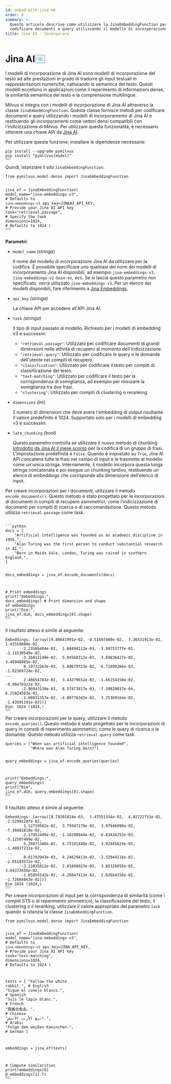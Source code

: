 ```yaml
---
id: embed-with-jina.md
order: 8
summary: >-
  Questo articolo descrive come utilizzare la JinaEmbeddingFunction per
  codificare documenti e query utilizzando il modello di incorporazione Jina AI.
title: Jina AI - Incorporare
---
```

<h1 id="Jina-AI" class="common-anchor-header">Jina AI<button data-href="#Jina-AI" class="anchor-icon" translate="no">
      <svg translate="no"
        aria-hidden="true"
        focusable="false"
        height="20"
        version="1.1"
        viewBox="0 0 16 16"
        width="16"
      >
        <path
          fill="#0092E4"
          fill-rule="evenodd"
          d="M4 9h1v1H4c-1.5 0-3-1.69-3-3.5S2.55 3 4 3h4c1.45 0 3 1.69 3 3.5 0 1.41-.91 2.72-2 3.25V8.59c.58-.45 1-1.27 1-2.09C10 5.22 8.98 4 8 4H4c-.98 0-2 1.22-2 2.5S3 9 4 9zm9-3h-1v1h1c1 0 2 1.22 2 2.5S13.98 12 13 12H9c-.98 0-2-1.22-2-2.5 0-.83.42-1.64 1-2.09V6.25c-1.09.53-2 1.84-2 3.25C6 11.31 7.55 13 9 13h4c1.45 0 3-1.69 3-3.5S14.5 6 13 6z"
        ></path>
      </svg>
    </button></h1><p>I modelli di incorporazione di Jina AI sono modelli di incorporazione del testo ad alte prestazioni in grado di tradurre gli input testuali in rappresentazioni numeriche, catturando la semantica del testo. Questi modelli eccellono in applicazioni come il reperimento di informazioni dense, la similarità semantica del testo e la comprensione multilingue.</p>
<p>Milvus si integra con i modelli di incorporazione di Jina AI attraverso la classe <code translate="no">JinaEmbeddingFunction</code>. Questa classe fornisce metodi per codificare documenti e query utilizzando i modelli di incorporamento di Jina AI e restituendo gli incorporamenti come vettori densi compatibili con l'indicizzazione di Milvus. Per utilizzare questa funzionalità, è necessario ottenere una chiave API da <a href="https://jina.ai/embeddings/">Jina AI</a>.</p>
<p>Per utilizzare questa funzione, installare le dipendenze necessarie:</p>
<pre><code translate="no" class="language-bash">pip install --upgrade pymilvus
pip install <span class="hljs-string">&quot;pymilvus[model]&quot;</span>
<button class="copy-code-btn"></button></code></pre>
<p>Quindi, istanziare il sito <code translate="no">JinaEmbeddingFunction</code>:</p>
<pre><code translate="no" class="language-python"><span class="hljs-keyword">from</span> pymilvus.model.dense <span class="hljs-keyword">import</span> JinaEmbeddingFunction

jina_ef = JinaEmbeddingFunction(
    model_name=<span class="hljs-string">&quot;jina-embeddings-v3&quot;</span>, <span class="hljs-comment"># Defaults to `jina-embeddings-v3`</span>
    api_key=JINAAI_API_KEY, <span class="hljs-comment"># Provide your Jina AI API key</span>
    task=<span class="hljs-string">&quot;retrieval.passage&quot;</span>, <span class="hljs-comment"># Specify the task</span>
    dimensions=<span class="hljs-number">1024</span>, <span class="hljs-comment"># Defaults to 1024</span>
)
<button class="copy-code-btn"></button></code></pre>
<p><strong>Parametri</strong>:</p>
<ul>
<li><p><code translate="no">model_name</code> <em>(stringa</em>)</p>
<p>Il nome del modello di incorporazione Jina AI da utilizzare per la codifica. È possibile specificare uno qualsiasi dei nomi dei modelli di incorporamento Jina AI disponibili, ad esempio <code translate="no">jina-embeddings-v3</code>, <code translate="no">jina-embeddings-v2-base-en</code>, ecc. Se si lascia questo parametro non specificato, verrà utilizzato <code translate="no">jina-embeddings-v3</code>. Per un elenco dei modelli disponibili, fare riferimento a <a href="https://jina.ai/embeddings">Jina Embeddings</a>.</p></li>
<li><p><code translate="no">api_key</code> <em>(stringa</em>)</p>
<p>La chiave API per accedere all'API Jina AI.</p></li>
<li><p><code translate="no">task</code> <em>(stringa</em>)</p>
<p>Il tipo di input passato al modello. Richiesto per i modelli di embedding v3 e successivi.</p>
<ul>
<li><code translate="no">&quot;retrieval.passage&quot;</code>: Utilizzato per codificare documenti di grandi dimensioni nelle attività di recupero al momento dell'indicizzazione.</li>
<li><code translate="no">&quot;retrieval.query&quot;</code>: Utilizzato per codificare le query o le domande dell'utente nei compiti di recupero.</li>
<li><code translate="no">&quot;classification&quot;</code>: Utilizzato per codificare il testo per compiti di classificazione del testo.</li>
<li><code translate="no">&quot;text-matching&quot;</code>: Utilizzato per codificare il testo per la corrispondenza di somiglianza, ad esempio per misurare la somiglianza tra due frasi.</li>
<li><code translate="no">&quot;clustering&quot;</code>: Utilizzato per compiti di clustering o reranking.</li>
</ul></li>
<li><p><code translate="no">dimensions</code> <em>(int</em>)</p>
<p>Il numero di dimensioni che deve avere l'embedding di output risultante. Il valore predefinito è 1024. Supportato solo per i modelli di embedding v3 e successivi.</p></li>
<li><p><code translate="no">late_chunking</code> <em>(bool</em>)</p>
<p>Questo parametro controlla se utilizzare il nuovo metodo di chunking <a href="https://arxiv.org/abs/2409.04701">introdotto da Jina AI il mese scorso</a> per la codifica di un gruppo di frasi. L'impostazione predefinita è <code translate="no">False</code>. Quando è impostato su <code translate="no">True</code>, Jina AI API concatena tutte le frasi nel campo di input e le trasmette al modello come un'unica stringa. Internamente, il modello incorpora questa lunga stringa concatenata e poi esegue un chunking tardivo, restituendo un elenco di embeddings che corrisponde alla dimensione dell'elenco di input.</p></li>
</ul>
<p>Per creare incorporazioni per i documenti, utilizzare il metodo <code translate="no">encode_documents()</code>. Questo metodo è stato progettato per le incorporazioni di documenti in compiti di recupero asimmetrici, come l'indicizzazione di documenti per compiti di ricerca o di raccomandazione. Questo metodo utilizza <code translate="no">retrieval.passage</code> come task.</p>
<pre><code translate="no" class="language-python:">
```python
docs = [
    <span class="hljs-string">&quot;Artificial intelligence was founded as an academic discipline in 1956.&quot;</span>,
    <span class="hljs-string">&quot;Alan Turing was the first person to conduct substantial research in AI.&quot;</span>,
    <span class="hljs-string">&quot;Born in Maida Vale, London, Turing was raised in southern England.&quot;</span>,
]

docs_embeddings = jina_ef.encode_documents(docs)

<span class="hljs-comment"># Print embeddings</span>
<span class="hljs-built_in">print</span>(<span class="hljs-string">&quot;Embeddings:&quot;</span>, docs_embeddings)
<span class="hljs-comment"># Print dimension and shape of embeddings</span>
<span class="hljs-built_in">print</span>(<span class="hljs-string">&quot;Dim:&quot;</span>, jina_ef.dim, docs_embeddings[<span class="hljs-number">0</span>].shape)
<button class="copy-code-btn"></button></code></pre>
<p>Il risultato atteso è simile al seguente:</p>
<pre><code translate="no" class="language-python">Embeddings: [array([9.80641991e-02, -8.51697400e-02,  7.36531913e-02,  1.42558888e-02,
       -2.23589484e-02,  1.68494112e-03, -3.50753777e-02, -3.11530549e-02,
       -3.26012149e-02,  5.04568312e-03,  3.69836427e-02,  3.48948985e-02,
        8.19722563e-03,  5.88679723e-02, -6.71099266e-03, -1.82369724e-02,
...
        2.48654783e-02,  3.43279652e-02, -1.66154150e-02, -9.90478322e-03,
       -2.96043139e-03, -8.57473817e-03, -7.39028037e-04,  6.25024503e-03,
       -1.08831357e-02, -4.00776342e-02,  3.25369164e-02, -1.42691191e-03])]
Dim: 1024 (1024,)
<button class="copy-code-btn"></button></code></pre>
<p>Per creare incorporazioni per le query, utilizzare il metodo <code translate="no">encode_queries()</code>. Questo metodo è stato progettato per le incorporazioni di query in compiti di reperimento asimmetrici, come le query di ricerca o le domande. Questo metodo utilizza <code translate="no">retrieval.query</code> come task.</p>
<pre><code translate="no" class="language-python">queries = [<span class="hljs-string">&quot;When was artificial intelligence founded&quot;</span>, 
           <span class="hljs-string">&quot;Where was Alan Turing born?&quot;</span>]

query_embeddings = jina_ef.encode_queries(queries)

<span class="hljs-built_in">print</span>(<span class="hljs-string">&quot;Embeddings:&quot;</span>, query_embeddings)
<span class="hljs-built_in">print</span>(<span class="hljs-string">&quot;Dim&quot;</span>, jina_ef.dim, query_embeddings[<span class="hljs-number">0</span>].shape)
<button class="copy-code-btn"></button></code></pre>
<p>Il risultato atteso è simile al seguente:</p>
<pre><code translate="no" class="language-python">Embeddings: [array([8.79201014e-03,  1.47551354e-02,  4.02722731e-02, -2.52991207e-02,
        1.12719582e-02,  3.75947170e-02,  3.97946090e-02, -7.36681819e-02,
       -2.17952449e-02, -1.16298944e-02, -6.83426252e-03, -5.12507409e-02,
        5.26071340e-02,  6.75181448e-02,  3.92445624e-02, -1.40817231e-02,
...
        8.81703943e-03,  4.24629413e-02, -2.32944116e-02, -2.05193572e-02,
       -3.22035812e-02,  2.81896023e-03,  3.85326855e-02,  3.64372656e-02,
       -1.65050142e-02, -4.26847413e-02,  2.02664156e-02, -1.72684863e-02])]
Dim 1024 (1024,)
<button class="copy-code-btn"></button></code></pre>
<p>Per creare incorporazioni di input per la corrispondenza di similarità (come i compiti STS o di reperimento simmetrico), la classificazione del testo, il clustering o il reranking, utilizzare il valore appropriato del parametro <code translate="no">task</code> quando si istanzia la classe <code translate="no">JinaEmbeddingFunction</code>.</p>
<pre><code translate="no" class="language-python"><span class="hljs-keyword">from</span> pymilvus.model.dense <span class="hljs-keyword">import</span> JinaEmbeddingFunction

jina_ef = JinaEmbeddingFunction(
    model_name=<span class="hljs-string">&quot;jina-embeddings-v3&quot;</span>, <span class="hljs-comment"># Defaults to `jina-embeddings-v3`</span>
    api_key=JINA_API_KEY, <span class="hljs-comment"># Provide your Jina AI API key</span>
    task=<span class="hljs-string">&quot;text-matching&quot;</span>,
    dimensions=<span class="hljs-number">1024</span>, <span class="hljs-comment"># Defaults to 1024</span>
)

texts = [
    <span class="hljs-string">&quot;Follow the white rabbit.&quot;</span>,  <span class="hljs-comment"># English</span>
    <span class="hljs-string">&quot;Sigue al conejo blanco.&quot;</span>,  <span class="hljs-comment"># Spanish</span>
    <span class="hljs-string">&quot;Suis le lapin blanc.&quot;</span>,  <span class="hljs-comment"># French</span>
    <span class="hljs-string">&quot;跟着白兔走。&quot;</span>,  <span class="hljs-comment"># Chinese</span>
    <span class="hljs-string">&quot;اتبع الأرنب الأبيض.&quot;</span>,  <span class="hljs-comment"># Arabic</span>
    <span class="hljs-string">&quot;Folge dem weißen Kaninchen.&quot;</span>,  <span class="hljs-comment"># German</span>
]

embeddings = jina_ef(texts)

<span class="hljs-comment"># Compute similarities</span>
<span class="hljs-built_in">print</span>(embeddings[<span class="hljs-number">0</span>] @ embeddings[<span class="hljs-number">1</span>].T)
<button class="copy-code-btn"></button></code></pre>
